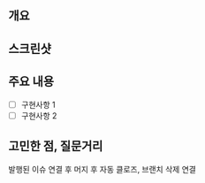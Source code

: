 ## 개요
<!---- 변경 사항 및 관련 이슈에 대해 간단하게 작성해주세요. 어떻게보다 무엇을 왜 수정했는지 설명해주세요. -->
<!---- close #(Isuue Number) -->

## 스크린샷
<!---- 권장 -->
  
## 주요 내용

- [ ] 구현사항 1
- [ ] 구현사항 2

## 고민한 점, 질문거리

발행된 이슈 연결 후 머지 후 자동 클로즈, 브랜치 삭제 연결

